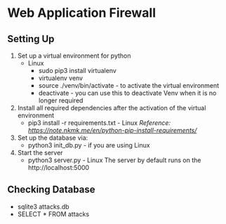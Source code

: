 # Web Application Firewall 


## Setting Up
1. Set up a virtual environment for python
    * Linux
        * sudo pip3 install virtualenv 
        * virtualenv venv
        * source ./venv/bin/activate - to activate the virtual environment
        * deactivate - you can use this to deactivate Venv when it is no longer required
2. Install all required dependencies after the activation of the virtual environment
    * pip3 install -r requirements.txt - Linux 
*Reference: https://note.nkmk.me/en/python-pip-install-requirements/* 
3. Set up the database via:
    * python3 init_db.py - if you are using Linux
4. Start the server 
    * python3 server.py - Linux
    The server by default runs on the http://localhost:5000

## Checking Database
* sqlite3 attacks.db
* SELECT * FROM attacks
